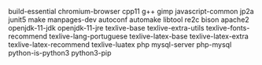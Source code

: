 build-essential
chromium-browser
cpp11
g++
gimp
javascript-common
jp2a
junit5
make
manpages-dev
autoconf
automake
libtool
re2c
bison
apache2
openjdk-11-jdk
openjdk-11-jre
texlive-base
texlive-extra-utils
texlive-fonts-recommend
texlive-lang-portuguese
texlive-latex-base
texlive-latex-extra
texlive-latex-recommend
texlive-luatex
php
mysql-server
php-mysql
python-is-python3
python3-pip
